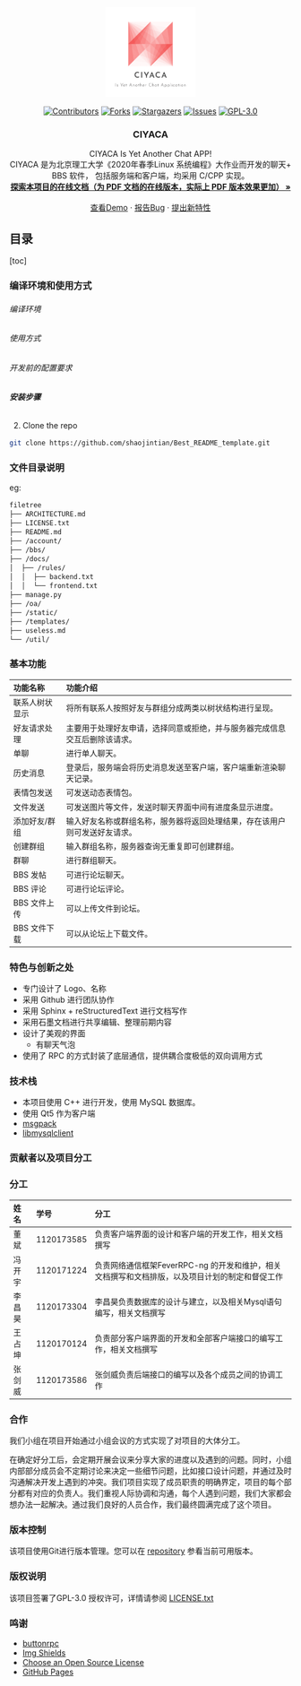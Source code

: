 

<p align="center">
  <a href="https://github.com/ciyaca/ciyaca/">
    <img src="images/logo.png" alt="Logo" width="160" height="160">
  </a>
  
<!-- PROJECT SHIELDS -->

<div align="center">

[![Contributors][contributors-shield]][contributors-url]
[![Forks][forks-shield]][forks-url]
[![Stargazers][stars-shield]][stars-url]
[![Issues][issues-shield]][issues-url]
[![GPL-3.0][license-shield]][license-url]
</div>

<!-- PROJECT LOGO -->

  <h3 align="center">CIYACA</h3>
  <p align="center">
    CIYACA Is Yet Another Chat APP!
    <br/>
    CIYACA 是为北京理工大学《2020年春季Linux 系统编程》大作业而开发的聊天+ BBS 软件， 包括服务端和客户端，均采用 C/CPP 实现。
    <br />
    <a href="https://ciyaca.github.io/"><strong>探索本项目的在线文档（为 PDF 文档的在线版本，实际上 PDF 版本效果更加） »</strong></a>
    <br />
    <br />
    <a href="https://github.com/ciyaca/ciyaca/">查看Demo</a>
    ·
    <a href="https://github.com/ciyaca/ciyaca/issues">报告Bug</a>
    ·
    <a href="https://github.com/ciyaca/ciyaca/issues">提出新特性</a>
  </p>

</p>

## 目录

[toc]

### 编译环境和使用方式

###### 编译环境

###### 使用方式

###### 开发前的配置要求

###### **安装步骤**

2. Clone the repo

```sh
git clone https://github.com/shaojintian/Best_README_template.git
```

### 文件目录说明
eg:

```
filetree 
├── ARCHITECTURE.md
├── LICENSE.txt
├── README.md
├── /account/
├── /bbs/
├── /docs/
│  ├── /rules/
│  │  ├── backend.txt
│  │  └── frontend.txt
├── manage.py
├── /oa/
├── /static/
├── /templates/
├── useless.md
└── /util/

```



### 基本功能

| 功能名称       | 功能介绍                                                     |
| :------------- | :----------------------------------------------------------- |
| 联系人树状显示 | 将所有联系人按照好友与群组分成两类以树状结构进行呈现。       |
| 好友请求处理   | 主要用于处理好友申请，选择同意或拒绝，并与服务器完成信息交互后删除该请求。 |
| 单聊           | 进行单人聊天。                                               |
| 历史消息       | 登录后，服务端会将历史消息发送至客户端，客户端重新渲染聊天记录。 |
| 表情包发送     | 可发送动态表情包。                                           |
| 文件发送       | 可发送图片等文件，发送时聊天界面中间有进度条显示进度。       |
| 添加好友/群组  | 输入好友名称或群组名称，服务器将返回处理结果，存在该用户则可发送好友请求。 |
| 创建群组       | 输入群组名称，服务器查询无重复即可创建群组。                 |
| 群聊           | 进行群组聊天。                                               |
| BBS 发帖       | 可进行论坛聊天。                                             |
| BBS 评论       | 可进行论坛评论。                                             |
| BBS 文件上传   | 可以上传文件到论坛。                                         |
| BBS 文件下载   | 可以从论坛上下载文件。                                       |


### 特色与创新之处

- 专门设计了 Logo、名称
- 采用 Github 进行团队协作
- 采用 Sphinx + reStructuredText 进行文档写作
- 采用石墨文档进行共享编辑、整理前期内容
- 设计了美观的界面
  - 有聊天气泡
- 使用了 RPC 的方式封装了底层通信，提供耦合度极低的双向调用方式

### 技术栈

- 本项目使用 C++ 进行开发，使用 MySQL 数据库。
- 使用 Qt5 作为客户端
- [msgpack](https://github.com/msgpack/msgpack)
- [libmysqlclient](https://dev.mysql.com/downloads/c-api/)

### 贡献者以及项目分工

### 分工

| 姓名   | 学号       | 分工                                                         |
| :----- | :--------- | :----------------------------------------------------------- |
| 董斌   | 1120173585 | 负责客户端界面的设计和客户端的开发工作，相关文档撰写         |
| 冯开宇 | 1120171224 | 负责网络通信框架FeverRPC-ng 的开发和维护，相关文档撰写和文档排版，以及项目计划的制定和督促工作 |
| 李昌昊 | 1120173304 | 李昌昊负责数据库的设计与建立，以及相关Mysql语句编写，相关文档撰写 |
| 王占坤 | 1120170124 | 负责部分客户端界面的开发和全部客户端接口的编写工作，相关文档撰写 |
| 张剑威 | 1120173586 | 张剑威负责后端接口的编写以及各个成员之间的协调工作           |

### 合作

我们小组在项目开始通过小组会议的方式实现了对项目的大体分工。

在确定好分工后，会定期开展会议来分享大家的进度以及遇到的问题。同时，小组内部部分成员会不定期讨论来决定一些细节问题，比如接口设计问题，并通过及时沟通解决开发上遇到的冲突。我们项目实现了成员职责的明确界定，项目的每个部分都有对应的负责人。我们重视人际协调和沟通，每个人遇到问题，我们大家都会想办法一起解决。通过我们良好的人员合作，我们最终圆满完成了这个项目。

### 版本控制

该项目使用Git进行版本管理。您可以在 [repository](https://github.com/ciyaca/ciyaca) 参看当前可用版本。



### 版权说明

该项目签署了GPL-3.0 授权许可，详情请参阅 [LICENSE.txt](https://github.com/shaojintian/Best_README_template/blob/master/LICENSE.txt)

### 鸣谢


- [buttonrpc](https://github.com/button-chen/buttonrpc_cpp14)
- [Img Shields](https://shields.io)
- [Choose an Open Source License](https://choosealicense.com)
- [GitHub Pages](https://pages.github.com)

<!-- links -->

[your-project-path]:ciyaca/ciyaca
[contributors-shield]: https://img.shields.io/github/contributors/ciyaca/ciyaca.svg?style=flat-square
[contributors-url]: https://github.com/ciyaca/ciyaca/graphs/contributors
[forks-shield]: https://img.shields.io/github/forks/ciyaca/ciyaca.svg?style=flat-square
[forks-url]: https://github.comciyaca/ciyaca/network/members
[stars-shield]: https://img.shields.io/github/stars/ciyaca/ciyaca.svg?style=flat-square
[stars-url]: https://github.com/ciyaca/ciyaca/stargazers
[issues-shield]: https://img.shields.io/github/issues/ciyaca/ciyaca.svg?style=flat-square
[issues-url]: https://github.com/ciyaca/ciyaca/issues/new
[license-shield]:https://flat.badgen.net/github/license/ciyaca/ciyaca
[license-url]: https://github.com/ciyaca/ciyaca/blob/master/LICENSE




